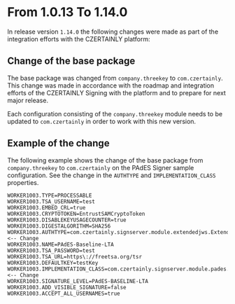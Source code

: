 # From 1.0.13 To 1.14.0

In release version `1.14.0` the following changes were made as part of the integration efforts with the CZERTAINLY platform:

## Change of the base package

The base package was changed from `company.threekey` to `com.czertainly`. This change was made in accordance with the roadmap and integration efforts of the CZERTAINLY Signing with the platform and to prepare for next major release.

Each configuration consisting of the `company.threekey` module needs to be updated to `com.czertainly` in order to work with this new version.

## Example of the change

The following example shows the change of the base package from `company.threekey` to `com.czertainly` on the PAdES Signer sample configuration. See the change in the `AUTHTYPE` and `IMPLEMENTATION_CLASS` properties.

```
WORKER1003.TYPE=PROCESSABLE
WORKER1003.TSA_USERNAME=test
WORKER1003.EMBED_CRL=true
WORKER1003.CRYPTOTOKEN=EntrustSAMCryptoToken
WORKER1003.DISABLEKEYUSAGECOUNTER=true
WORKER1003.DIGESTALGORITHM=SHA256
WORKER1003.AUTHTYPE=com.czertainly.signserver.module.extendedjws.ExtendedJwsAuthorizer <-- Change
WORKER1003.NAME=PAdES-Baseline-LTA
WORKER1003.TSA_PASSWORD=test
WORKER1003.TSA_URL=https\://freetsa.org/tsr
WORKER1003.DEFAULTKEY=testKey
WORKER1003.IMPLEMENTATION_CLASS=com.czertainly.signserver.module.pades.signer.PAdESSigner <-- Change
WORKER1003.SIGNATURE_LEVEL=PAdES-BASELINE-LTA
WORKER1003.ADD_VISIBLE_SIGNATURE=false
WORKER1003.ACCEPT_ALL_USERNAMES=true
```